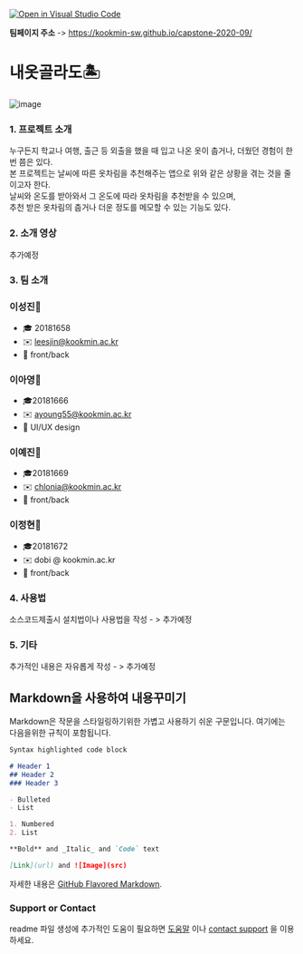 [![Open in Visual Studio Code](https://classroom.github.com/assets/open-in-vscode-f059dc9a6f8d3a56e377f745f24479a46679e63a5d9fe6f495e02850cd0d8118.svg)](https://classroom.github.com/online_ide?assignment_repo_id=7010162&assignment_repo_type=AssignmentRepo)

**팀페이지 주소** -> https://kookmin-sw.github.io/capstone-2020-09/

# 내옷골라도🏝 
![image](https://user-images.githubusercontent.com/39540575/159155050-61424eac-f812-4871-9ba4-405744f4e829.png)



### 1. 프로젝트 소개
누구든지 학교나 여행, 출근 등 외출을 했을 때 입고 나온 옷이 춥거나, 더웠던 경험이 한번 쯤은 있다.  
본 프로젝트는 날씨에 따른 옷차림을 추천해주는 앱으로 위와 같은 상황을 겪는 것을 줄이고자 한다.  
날씨와 온도를 받아와서 그 온도에 따라 옷차림을 추천받을 수 있으며,  
추천 받은 옷차림의 춥거나 더운 정도를 메모할 수 있는 기능도 있다.   

### 2. 소개 영상

추가예정 

### 3. 팀 소개
### 이성진🐰
- 🎓 20181658 
- ✉️ leesjin@kookmin.ac.kr 
- 💟 front/back

### 이아영🐰
- 🎓20181666
- ✉️ ayoung55@kookmin.ac.kr 
- 💟 UI/UX design

### 이예진🐰
- 🎓20181669
- ✉️ chlonia@kookmin.ac.kr
- 💟 front/back

### 이정현🐰
- 🎓20181672
- ✉️ dobi @ kookmin.ac.kr
- 💟 front/back


### 4. 사용법

소스코드제출시 설치법이나 사용법을 작성 - > 추가예정 

### 5. 기타

추가적인 내용은 자유롭게 작성 - > 추가예정 


## Markdown을 사용하여 내용꾸미기

Markdown은 작문을 스타일링하기위한 가볍고 사용하기 쉬운 구문입니다. 여기에는 다음을위한 규칙이 포함됩니다.

```markdown
Syntax highlighted code block

# Header 1
## Header 2
### Header 3

- Bulleted
- List

1. Numbered
2. List

**Bold** and _Italic_ and `Code` text

[Link](url) and ![Image](src)
```

자세한 내용은 [GitHub Flavored Markdown](https://guides.github.com/features/mastering-markdown/).

### Support or Contact

readme 파일 생성에 추가적인 도움이 필요하면 [도움말](https://help.github.com/articles/about-readmes/) 이나 [contact support](https://github.com/contact) 을 이용하세요.
